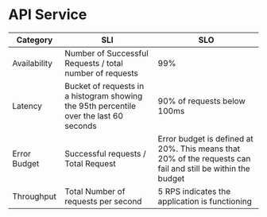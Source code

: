 # API Service

| Category     | SLI                                                                                    | SLO                                                                                                         |
|--------------|----------------------------------------------------------------------------------------|-------------------------------------------------------------------------------------------------------------|
| Availability | Number of Successful Requests / total number of requests                               | 99%                                                                                                         |
| Latency      | Bucket of requests in a histogram showing the 95th percentile over the last 60 seconds | 90% of requests below 100ms                                                                                 |
| Error Budget | Successful requests / Total Request                                                    | Error budget is defined at 20%. This means that 20% of the requests can fail and still be within the budget |
| Throughput   | Total Number of requests per second                                                    | 5 RPS indicates the application is functioning                                                              |
